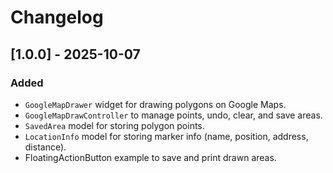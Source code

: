 # Changelog

## [1.0.0] - 2025-10-07
### Added
- `GoogleMapDrawer` widget for drawing polygons on Google Maps.
- `GoogleMapDrawController` to manage points, undo, clear, and save areas.
- `SavedArea` model for storing polygon points.
- `LocationInfo` model for storing marker info (name, position, address, distance).
- FloatingActionButton example to save and print drawn areas.
